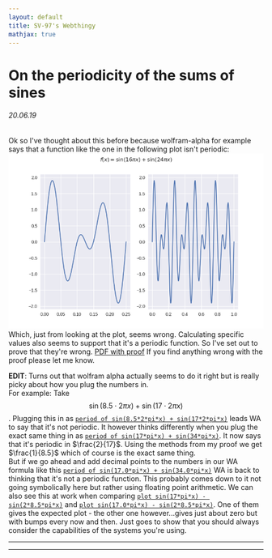 ```yaml
---
layout: default
title: SV-97's Webthingy
mathjax: true
---
```


# On the periodicity of the sums of sines

###### 20.06.19

Ok so I've thought about this before because wolfram-alpha for example says that a function like the one in the following plot isn't periodic:  
![Periodicity example](../media/periodicity_example.png)  
Which, just from looking at the plot, seems wrong. Calculating specific values also seems to support that it's a periodic function. So I've set out to prove that they're wrong.
<a href="../media/periodicity.pdf" target="_blank">PDF with proof</a>
If you find anything wrong with the proof please let me know.

**EDIT**: Turns out that wolfram alpha actually seems to do it right but is really picky about how you plug the numbers in.  
For example: Take $$\sin(8.5 \cdot 2 \pi x) + \sin(17 \cdot 2 \pi x)$$.
Plugging this in as [`period of sin(8.5*2*pi*x) + sin(17*2*pi*x)`](https://www.wolframalpha.com/input/?i=period+of+sin(8.5*2*pi*x)+%2B+sin(17*2*pi*x)) leads WA to say that it's not periodic. It however thinks differently when you plug the exact same thing in as [`period of sin(17*pi*x) + sin(34*pi*x)`](https://www.wolframalpha.com/input/?i=period+of+sin(17*pi*x)+%2B+sin(34*pi*x)). It now says that it's periodic in $\frac{2}{17}$. Using the methods from my proof we get $\frac{1}{8.5}$ which of course is the exact same thing.  
But if we go ahead and add decimal points to the numbers in our WA formula like this [`period of sin(17.0*pi*x) + sin(34.0*pi*x)`](https://www.wolframalpha.com/input/?i=period+of+sin(17.0*pi*x)+%2B+sin(34.0*pi*x)) WA is back to thinking that it's not a periodic function. This probably comes down to it not going symbolically here but rather using floating point arithmetic. We can also see this at work when comparing [`plot sin(17*pi*x) - sin(2*8.5*pi*x)`](https://www.wolframalpha.com/input/?i=plot+sin(17*pi*x)+-+sin(2*8.5*pi*x)) and [`plot sin(17.0*pi*x) - sin(2*8.5*pi*x)`](https://www.wolframalpha.com/input/?i=plot+sin(17.0*pi*x)+-+sin(2*8.5*pi*x)). One of them gives the expected plot - the other one however...gives just about zero but with bumps every now and then. Just goes to show that you should always consider the capabilities of the systems you're using.

---
---

